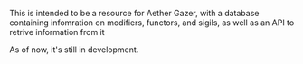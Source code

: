 This is intended to be a resource for Aether Gazer, with a database containing infomration on modifiers, functors, and sigils, as well
as an API to retrive information from it

As of now, it's still in development.
